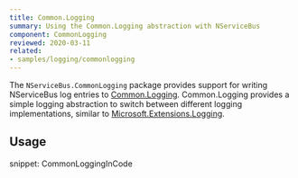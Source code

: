 ```yaml
---
title: Common.Logging
summary: Using the Common.Logging abstraction with NServiceBus
component: CommonLogging
reviewed: 2020-03-11
related:
- samples/logging/commonlogging
---
```


The `NServiceBus.CommonLogging` package provides support for writing NServiceBus log entries to [Common.Logging](https://github.com/net-commons/common-logging). Common.Logging provides a simple logging abstraction to switch between different logging implementations, similar to [Microsoft.Extensions.Logging](https://docs.microsoft.com/en-us/dotnet/api/microsoft.extensions.logging).

## Usage

snippet: CommonLoggingInCode
